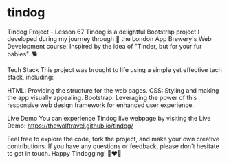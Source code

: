 # tindog
Tindog Project - Lesson 67
Tindog is a delightful Bootstrap project I developed during my journey through 🍺 the London App Brewery's Web Development course. Inspired by the idea of "Tinder, but for your fur babies". 🐕

Tech Stack
This project was brought to life using a simple yet effective tech stack, including:

HTML: Providing the structure for the web pages.
CSS: Styling and making the app visually appealing.
Bootstrap: Leveraging the power of this responsive web design framework for enhanced user experience.

Live Demo
You can experience Tindog live webpage by visiting the Live Demo: https://thewolftravel.github.io/tindog/

Feel free to explore the code, fork the project, and make your own creative contributions. 
If you have any questions or feedback, please don't hesitate to get in touch. Happy Tindogging! 🐶❤️🐾

